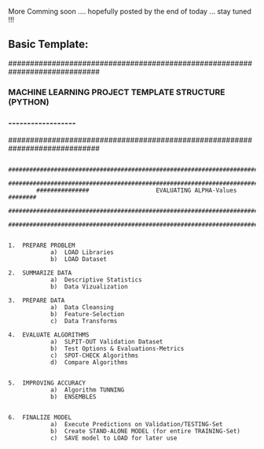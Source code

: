 More Comming soon .... hopefully posted by the end of today ... stay tuned !!!

Basic Template:
--------------

#############################################################################
###					MACHINE LEARNING PROJECT TEMPLATE STRUCTURE (PYTHON)					###
###								 ------------------						                          ###
#############################################################################

			################################################################################
			################################################################################
			###############			          EVALUATING ALPHA-Values			              ########
			################################################################################
			################################################################################


	1.	PREPARE PROBLEM
				a)	LOAD Libraries
				b)	LOAD Dataset

	2.	SUMMARIZE DATA
				a)	Descriptive Statistics
				b)	Data Vizualization

	3.	PREPARE DATA
				a)	Data Cleansing
				b)	Feature-Selection
				c)	Data Transforms

	4.	EVALUATE ALGORITHMS
				a)	SLPIT-OUT Validation Dataset
				b)	Test Options & Evaluations-Metrics
				c)	SPOT-CHECK Algorithms
				d)	Compare Algorithms


	5.	IMPROVING ACCURACY
				a)	Algorithm TUNNING
				b)	ENSEMBLES


	6.	FINALIZE MODEL
				a)	Execute Predictions on Validation/TESTING-Set
				b)	Create STAND-ALONE MODEL (for entire TRAINING-Set)
				c)	SAVE model to LOAD for later use
